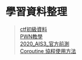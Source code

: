# 學習資料整理
> [ctf初級資料](https://github.com/ktecv2000/How-to-play-CTF)  
> [PWN教學](https://mks.tw/2968/%E8%B3%87%E8%A8%8A%E5%AE%89%E5%85%A8-%E5%BE%9E%E6%AF%AB%E7%84%A1%E5%9F%BA%E7%A4%8E%E9%96%8B%E5%A7%8B-pwn-%E6%A6%82%E5%BF%B5)  
> [2020_AIS3_官方前測](http://blog.terrynini.tw/tw/2020-AIS3-%E5%89%8D%E6%B8%AC%E5%AE%98%E6%96%B9%E8%A7%A3/)  
> [Coroutine 協程使用方法](https://www.maxlist.xyz/2020/03/29/python-coroutine/)  
